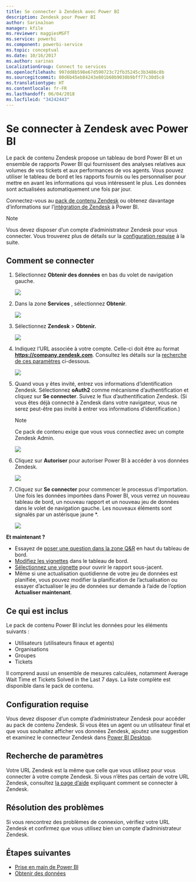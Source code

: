 ```yaml
---
title: Se connecter à Zendesk avec Power BI
description: Zendesk pour Power BI
author: SarinaJoan
manager: kfile
ms.reviewer: maggiesMSFT
ms.service: powerbi
ms.component: powerbi-service
ms.topic: conceptual
ms.date: 10/16/2017
ms.author: sarinas
LocalizationGroup: Connect to services
ms.openlocfilehash: 997dd8b598e67d590723c72fb35245c3b3486c8b
ms.sourcegitcommit: 80d6b45eb84243e801b60b9038b9bff77c30d5c8
ms.translationtype: HT
ms.contentlocale: fr-FR
ms.lasthandoff: 06/04/2018
ms.locfileid: "34242443"
---
```

# <a name="connect-to-zendesk-with-power-bi"></a>Se connecter à Zendesk avec Power BI
Le pack de contenu Zendesk propose un tableau de bord Power BI et un ensemble de rapports Power BI qui fournissent des analyses relatives aux volumes de vos tickets et aux performances de vos agents. Vous pouvez utiliser le tableau de bord et les rapports fournis ou les personnaliser pour mettre en avant les informations qui vous intéressent le plus.  Les données sont actualisées automatiquement une fois par jour. 

Connectez-vous au [pack de contenu Zendesk](https://app.powerbi.com/getdata/services/zendesk) ou obtenez davantage d’informations sur l’[intégration de Zendesk](https://powerbi.microsoft.com/integrations/zendesk) à Power BI.

>[!NOTE]
>Vous devez disposer d’un compte d’administrateur Zendesk pour vous connecter. Vous trouverez plus de détails sur la [configuration requise](#Requirements) à la suite.

## <a name="how-to-connect"></a>Comment se connecter
1. Sélectionnez **Obtenir des données** en bas du volet de navigation gauche.
   
   ![](media/service-connect-to-zendesk/pbi_getdata.png)
2. Dans la zone **Services** , sélectionnez **Obtenir**.
   
   ![](media/service-connect-to-zendesk/pbi_getservices.png) 
3. Sélectionnez **Zendesk** \> **Obtenir.**
   
   ![](media/service-connect-to-zendesk/zendesk.png)
4. Indiquez l’URL associée à votre compte. Celle-ci doit être au format **https://company.zendesk.com**. Consultez les détails sur la [recherche de ces paramètres](#FindingParams) ci-dessous.
   
   ![](media/service-connect-to-zendesk/pbi_zendeskconnect.png)
5. Quand vous y êtes invité, entrez vos informations d’identification Zendesk.  Sélectionnez **oAuth2** comme mécanisme d’authentification et cliquez sur **Se connecter**. Suivez le flux d’authentification Zendesk. (Si vous êtes déjà connecté à Zendesk dans votre navigateur, vous ne serez peut-être pas invité à entrer vos informations d’identification.)
   
   > [!NOTE]
   > Ce pack de contenu exige que vous vous connectiez avec un compte Zendesk Admin. 
   > 
   > 
   
   ![](media/service-connect-to-zendesk/pbi_zendesksignin.png)
6. Cliquez sur **Autoriser** pour autoriser Power BI à accéder à vos données Zendesk.
   
   ![](media/service-connect-to-zendesk/zendesk2.jpg)
7. Cliquez sur **Se connecter** pour commencer le processus d’importation. Une fois les données importées dans Power BI, vous verrez un nouveau tableau de bord, un nouveau rapport et un nouveau jeu de données dans le volet de navigation gauche. Les nouveaux éléments sont signalés par un astérisque jaune \*.
   
   ![](media/service-connect-to-zendesk/pbi_zendeskdash.png)

**Et maintenant ?**

* Essayez de [poser une question dans la zone Q&R](power-bi-q-and-a.md) en haut du tableau de bord.
* [Modifiez les vignettes](service-dashboard-edit-tile.md) dans le tableau de bord.
* [Sélectionnez une vignette](service-dashboard-tiles.md) pour ouvrir le rapport sous-jacent.
* Même si une actualisation quotidienne de votre jeu de données est planifiée, vous pouvez modifier la planification de l’actualisation ou essayer d’actualiser le jeu de données sur demande à l’aide de l’option **Actualiser maintenant**.

## <a name="whats-included"></a>Ce qui est inclus
Le pack de contenu Power BI inclut les données pour les éléments suivants :  

* Utilisateurs (utilisateurs finaux et agents)  
* Organisations  
* Groupes  
* Tickets  

Il comprend aussi un ensemble de mesures calculées, notamment Average Wait Time et Tickets Solved in the Last 7 days. La liste complète est disponible dans le pack de contenu.

<a name="Requirements"></a>

## <a name="system-requirements"></a>Configuration requise
Vous devez disposer d’un compte d’administrateur Zendesk pour accéder au pack de contenu Zendesk. Si vous êtes un agent ou un utilisateur final et que vous souhaitez afficher vos données Zendesk, ajoutez une suggestion et examinez le connecteur Zendesk dans [Power BI Desktop](desktop-connect-to-data.md).

<a name="FindingParams"></a>

## <a name="finding-parameters"></a>Recherche de paramètres
Votre URL Zendesk est la même que celle que vous utilisez pour vous connecter à votre compte Zendesk. Si vous n’êtes pas certain de votre URL Zendesk, consultez [la page d’aide](https://www.zendesk.com/login/) expliquant comment se connecter à Zendesk.

## <a name="troubleshooting"></a>Résolution des problèmes
Si vous rencontrez des problèmes de connexion, vérifiez votre URL Zendesk et confirmez que vous utilisez bien un compte d’administrateur Zendesk.

## <a name="next-steps"></a>Étapes suivantes
* [Prise en main de Power BI](service-get-started.md)
* [Obtenir des données](service-get-data.md)

